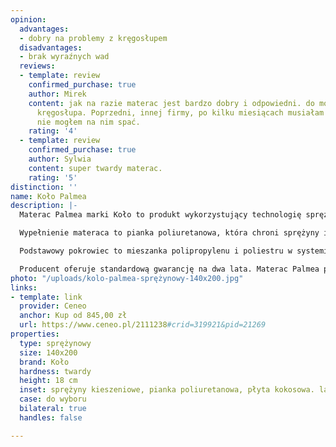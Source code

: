 ```yaml
---
opinion:
  advantages:
  - dobry na problemy z kręgosłupem
  disadvantages:
  - brak wyraźnych wad
  reviews:
  - template: review
    confirmed_purchase: true
    author: Mirek
    content: jak na razie materac jest bardzo dobry i odpowiedni. do mojego schorowanego
      kręgosłupa. Poprzedni, innej firmy, po kilku miesiącach musiałam wyrzucić, bo
      nie mogłem na nim spać.
    rating: '4'
  - template: review
    confirmed_purchase: true
    author: Sylwia
    content: super twardy materac.
    rating: '5'
distinction: ''
name: Koło Palmea
description: |-
  Materac Palmea marki Koło to produkt wykorzystujący technologię sprężyn kieszeniowych w połączeniu z innymi materiałami wypełniającymi. Producent określa materac jako twardy, dlatego ten model będzie idealny dla osób o wadze powyżej 90 kg. Sprężyny posłania znajdują się w osobnych komorach, co sprawia, że uginają się one niezależnie od siebie. Dzięki temu powierzchnia materaca dopasowuje się do sylwetki użytkownika i utrzymuje ciało w naturalnej, zdrowej pozycji. Jeżeli na materacu śpią dwie osoby, sprężyny uginają się osobno pod każdym użytkownikiem. Zmiana pozycji lub częste wstawanie partnera nie zakłóca snu drugiej osoby.

  Wypełnienie materaca to pianka poliuretanowa, która chroni sprężyny i zapewnia komfort podczas odpoczynku. Dodatkowe wzmocnienie stanowi płyta kokosowa, która utwardza materac. Jest ona pokryta warstwą lateksu, który działa antyalergicznie, hamując rozwój roztoczy i pleśni. Konstrukcja materaca zapewnia odpowiednią wentylację, utrzymując ciało w odpowiedniej temperaturze przez całą noc.

  Podstawowy pokrowiec to mieszanka polipropylenu i poliestru w systemie lato-zima. Poszycie jest pikowane z jednej strony wełną, a z drugiej bawełną. Dzięki temu w zimie można wybrać cieplejszą stronę materaca, a w lecie - chłodniejszą. Dostępne są również inne pokrycia do wyboru, w tym te wykonane z materiałów naturalnych, takich jak bambus. Materac jest wyjątkowo cichy, co przyczynia się do komfortu użytkowania.

  Producent oferuje standardową gwarancję na dwa lata. Materac Palmea przypadnie do gustu przede wszystkim osobom, które lubią spać na twardej powierzchni. Jest to dobry wybór, jeżeli poszukiwany jest materac do 1000 złotych.
photo: "/uploads/kolo-palmea-sprężynowy-140x200.jpg"
links:
- template: link
  provider: Ceneo
  anchor: Kup od 845,00 zł
  url: https://www.ceneo.pl/2111238#crid=319921&pid=21269
properties:
  type: sprężynowy
  size: 140x200
  brand: Koło
  hardness: twardy
  height: 18 cm
  inset: sprężyny kieszeniowe, pianka poliuretanowa, płyta kokosowa. lateks
  case: do wyboru
  bilateral: true
  handles: false

---
```

